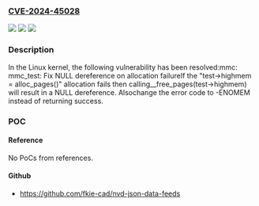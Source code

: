 ### [CVE-2024-45028](https://cve.mitre.org/cgi-bin/cvename.cgi?name=CVE-2024-45028)
![](https://img.shields.io/static/v1?label=Product&message=Linux&color=blue)
![](https://img.shields.io/static/v1?label=Version&message=2661081f5ab9%3C%20e97be13a9f51%20&color=brighgreen)
![](https://img.shields.io/static/v1?label=Vulnerability&message=n%2Fa&color=brighgreen)

### Description

In the Linux kernel, the following vulnerability has been resolved:mmc: mmc_test: Fix NULL dereference on allocation failureIf the "test->highmem = alloc_pages()" allocation fails then calling__free_pages(test->highmem) will result in a NULL dereference.  Alsochange the error code to -ENOMEM instead of returning success.

### POC

#### Reference
No PoCs from references.

#### Github
- https://github.com/fkie-cad/nvd-json-data-feeds

